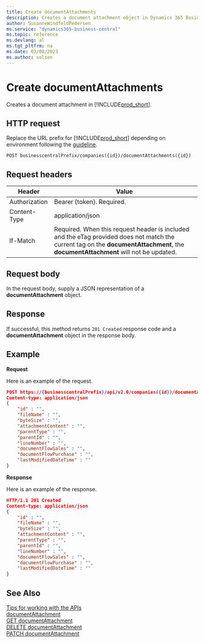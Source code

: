 ```yaml
---
title: Create documentAttachments
description: Creates a document attachment object in Dynamics 365 Business Central.
author: SusanneWindfeldPedersen
ms.service: "dynamics365-business-central"
ms.topic: reference
ms.devlang: al
ms.tgt_pltfrm: na
ms.date: 03/08/2023
ms.author: solsen
---
```


# Create documentAttachments

Creates a document attachment in [!INCLUDE[prod_short](../../../includes/prod_short.md)].

## HTTP request

Replace the URL prefix for [!INCLUDE[prod_short](../../../includes/prod_short.md)] depending on environment following the [guideline](../../v2.0/endpoints-apis-for-dynamics.md).

```
POST businesscentralPrefix/companies({id})/documentAttachments({id})
```

## Request headers

|Header|Value|
|------|-----|
|Authorization  |Bearer {token}. Required. |
|Content-Type  |application/json|
|If-Match      |Required. When this request header is included and the eTag provided does not match the current tag on the **documentAttachment**, the **documentAttachment** will not be updated. |

## Request body

In the request body, supply a JSON representation of a **documentAttachment** object.

## Response

If successful, this method returns ```201 Created``` response code and a **documentAttachment** object in the response body.


## Example

**Request**

Here is an example of the request.

```json
POST https://{businesscentralPrefix}/api/v2.0/companies({id})/documentAttachments({id})
Content-type: application/json
{
    "id" : "",
    "fileName" : "",
    "byteSize" : "",
    "attachmentContent" : "",
    "parentType" : "",
    "parentId" : "",
    "lineNumber" : "",
    "documentFlowSales" : "",
    "documentFlowPurchase" : "",
    "lastModifiedDateTime" : ""
}
```

**Response**

Here is an example of the response.

```json
HTTP/1.1 201 Created
Content-type: application/json
{
    "id" : "",
    "fileName" : "",
    "byteSize" : "",
    "attachmentContent" : "",
    "parentType" : "",
    "parentId" : "",
    "lineNumber" : "",
    "documentFlowSales" : "",
    "documentFlowPurchase" : "",
    "lastModifiedDateTime" : ""
}
```

## See Also

[Tips for working with the APIs](/dynamics365/business-central/dev-itpro/developer/devenv-connect-apps-tips)  
[documentAttachment](../resources/dynamics_documentAttachment.md)  
[GET documentAttachment](dynamics_documentattachment_get.md)  
[DELETE documentAttachment](dynamics_documentattachment_delete.md)  
[PATCH documentAttachment](dynamics_documentattachment_update.md)  
